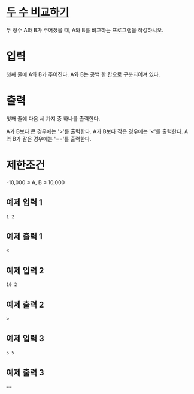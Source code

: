 # [두 수 비교하기](https://www.acmicpc.net/problem/1330)

두 정수 A와 B가 주어졌을 때, A와 B를 비교하는 프로그램을 작성하시오.

# 입력


첫째 줄에 A와 B가 주어진다. A와 B는 공백 한 칸으로 구분되어져 있다.

# 출력


첫째 줄에 다음 세 가지 중 하나를 출력한다.

A가 B보다 큰 경우에는 '>'를 출력한다.
A가 B보다 작은 경우에는 '<'를 출력한다.
A와 B가 같은 경우에는 '=='를 출력한다.

# 제한조건

-10,000 ≤ A, B ≤ 10,000

## 예제 입력 1

```
1 2
```

## 예제 출력 1

```
<
```

## 예제 입력 2

```
10 2
```

## 예제 출력 2

```
>
```

## 예제 입력 3

```
5 5
```

## 예제 출력 3

```
==
```

